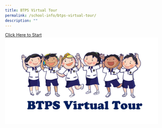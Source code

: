 ```yaml
---
title: BTPS Virtual Tour
permalink: /school-info/btps-virtual-tour/
description: ""
---
```


[Click Here to Start](https://360.itcow.com/fullscreens/2020/BukitTimah/TOUR_MASTER1/)
![](/images/Virtual%20Tour.jpeg)
